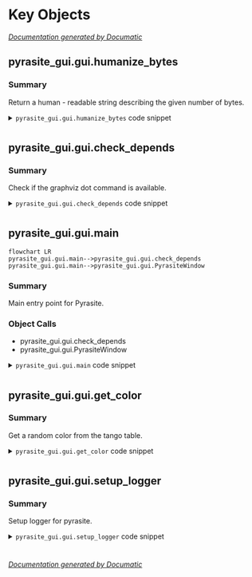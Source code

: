 # Key Objects

[_Documentation generated by Documatic_](https://www.documatic.com)

<!---Documatic-section-pyrasite_gui.gui.humanize_bytes-start--->
## pyrasite_gui.gui.humanize_bytes

<!---Documatic-section-humanize_bytes-start--->
### Summary

Return a human - readable string describing the given number of bytes.

<!---Documatic-block-pyrasite_gui.gui.humanize_bytes-start--->
<details>
	<summary><code>pyrasite_gui.gui.humanize_bytes</code> code snippet</summary>

```python
def humanize_bytes(bytes, precision=1):
    abbrevs = ((1 << 50, 'PB'), (1 << 40, 'TB'), (1 << 30, 'GB'), (1 << 20, 'MB'), (1 << 10, 'kB'), (1, 'bytes'))
    if bytes == 1:
        return '1 byte'
    for (factor, suffix) in abbrevs:
        if bytes >= factor:
            break
    return '%.*f %s' % (precision, bytes / factor, suffix)
```
</details>
<!---Documatic-block-pyrasite_gui.gui.humanize_bytes-end--->
<!---Documatic-section-humanize_bytes-end--->

# #
<!---Documatic-section-pyrasite_gui.gui.humanize_bytes-end--->

<!---Documatic-section-pyrasite_gui.gui.check_depends-start--->
## pyrasite_gui.gui.check_depends

<!---Documatic-section-check_depends-start--->
### Summary

Check if the graphviz dot command is available.

<!---Documatic-block-pyrasite_gui.gui.check_depends-start--->
<details>
	<summary><code>pyrasite_gui.gui.check_depends</code> code snippet</summary>

```python
def check_depends():
    try:
        subprocess.call(['dot', '/dev/null'], shell=False)
    except OSError:
        print('WARNING: graphviz dot command not found. ' + 'Call graph will not be available')
```
</details>
<!---Documatic-block-pyrasite_gui.gui.check_depends-end--->
<!---Documatic-section-check_depends-end--->

# #
<!---Documatic-section-pyrasite_gui.gui.check_depends-end--->

<!---Documatic-section-pyrasite_gui.gui.main-start--->
## pyrasite_gui.gui.main

<!---Documatic-section-main-start--->
```mermaid
flowchart LR
pyrasite_gui.gui.main-->pyrasite_gui.gui.check_depends
pyrasite_gui.gui.main-->pyrasite_gui.gui.PyrasiteWindow
```

### Summary

Main entry point for Pyrasite.

### Object Calls

* pyrasite_gui.gui.check_depends
* pyrasite_gui.gui.PyrasiteWindow

<!---Documatic-block-pyrasite_gui.gui.main-start--->
<details>
	<summary><code>pyrasite_gui.gui.main</code> code snippet</summary>

```python
def main():
    check_depends()
    GObject.threads_init()
    mainloop = GLib.MainLoop()
    window = PyrasiteWindow()
    window.show()

    def quit(widget, event, mainloop):
        window.close()
        mainloop.quit()
    window.connect('delete-event', quit, mainloop)
    try:
        mainloop.run()
    except KeyboardInterrupt:
        window.close()
        mainloop.quit()
```
</details>
<!---Documatic-block-pyrasite_gui.gui.main-end--->
<!---Documatic-section-main-end--->

# #
<!---Documatic-section-pyrasite_gui.gui.main-end--->

<!---Documatic-section-pyrasite_gui.gui.get_color-start--->
## pyrasite_gui.gui.get_color

<!---Documatic-section-get_color-start--->
### Summary

Get a random color from the tango table.

<!---Documatic-block-pyrasite_gui.gui.get_color-start--->
<details>
	<summary><code>pyrasite_gui.gui.get_color</code> code snippet</summary>

```python
def get_color():
    tango = ['c4a000', 'ce5c00', '8f5902', '4e9a06', '204a87', '5c3566', 'a40000', '555753']
    used = thread_colors.values()
    for color in tango:
        if color not in used:
            return color
    return ''.join([hex(randrange(0, 255))[2:] for i in range(3)])
```
</details>
<!---Documatic-block-pyrasite_gui.gui.get_color-end--->
<!---Documatic-section-get_color-end--->

# #
<!---Documatic-section-pyrasite_gui.gui.get_color-end--->

<!---Documatic-section-pyrasite_gui.gui.setup_logger-start--->
## pyrasite_gui.gui.setup_logger

<!---Documatic-section-setup_logger-start--->
### Summary

Setup logger for pyrasite.

<!---Documatic-block-pyrasite_gui.gui.setup_logger-start--->
<details>
	<summary><code>pyrasite_gui.gui.setup_logger</code> code snippet</summary>

```python
def setup_logger(verbose=False):
    try:
        NullHandler = logging.NullHandler
    except AttributeError:

        class NullHandler(logging.Handler):

            def emit(self, record):
                pass
    log = logging.getLogger('pyrasite')
    log.addHandler(NullHandler())
    level = logging.INFO
    if verbose:
        level = logging.DEBUG
    handler = logging.StreamHandler()
    handler.setFormatter(logging.Formatter('%(message)s'))
    handler.setLevel(level)
    log.addHandler(handler)
    log.setLevel(level)
    return log
```
</details>
<!---Documatic-block-pyrasite_gui.gui.setup_logger-end--->
<!---Documatic-section-setup_logger-end--->

# #
<!---Documatic-section-pyrasite_gui.gui.setup_logger-end--->

[_Documentation generated by Documatic_](https://www.documatic.com)